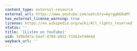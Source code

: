 ```yaml
---
content_type: external-resource
external_url: https://www.youtube.com/watch?v=AyrggAG8aMY
has_external_license_warning: true
license: https://en.wikipedia.org/wiki/All_rights_reserved
status: ''
title: '[Listen on YouTube]'
uid: 3d9bd47a-5eaf-478d-a952-f1562ef4664d
wayback_url: ''
---
```

